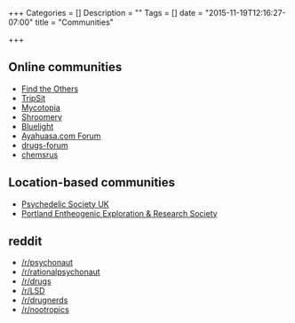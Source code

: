 +++
Categories = []
Description = ""
Tags = []
date = "2015-11-19T12:16:27-07:00"
title = "Communities"

+++


## Online communities
* [Find the Others](https://genesisgeneration.net/)
* [TripSit](http://tripsit.me)
* [Mycotopia](https://mycotopia.net/)
* [Shroomery](http://www.shroomery.org/)
* [Bluelight](http://www.bluelight.org/vb/forum.php)
* [Ayahuasa.com Forum](http://forums.ayahuasca.com/)
* [drugs-forum](https://drugs-forum.com/index.php)
* [chemsrus](http://www.chemsrus.com/)

## Location-based communities
* [Psychedelic Society UK](http://psychedelicsociety.org.uk)
* [Portland Entheogenic Exploration & Research Society](http://peers.space)

## reddit
* [/r/psychonaut](http://reddit.com/r/psychonaut)
* [/r/rationalpsychonaut](http://reddit.com/r/rationalpsychonaut)
* [/r/drugs](http://reddit.com/r/drugs)
* [/r/LSD](http://reddit.com/r/lsd)
* [/r/drugnerds](http://reddit.com/r/drugnerds)
* [/r/nootropics](http://reddit.com/r/nootropics)
